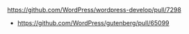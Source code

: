 https://github.com/WordPress/wordpress-develop/pull/7298

-   https://github.com/WordPress/gutenberg/pull/65099
